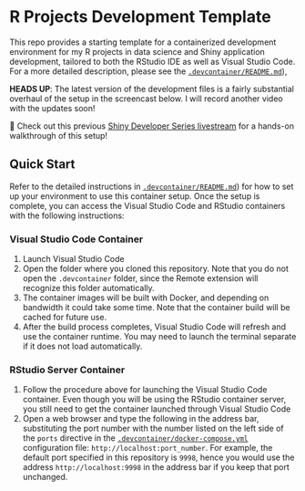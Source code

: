 # R Projects Development Template

This repo provides a starting template for a containerized development environment for my R projects in data science and Shiny application development, tailored to both the RStudio IDE as well as Visual Studio Code. For a more detailed description, please see the [`.devcontainer/README.md`](.devcontainer/README.md)),

**HEADS UP**: The latest version of the development files is a fairly substantial overhaul of the setup in the screencast below. I will record another video with the updates soon!

🎥 Check out this previous [Shiny Developer Series livestream](https://youtu.be/4wRiPG9LM3o) for a hands-on walkthrough of this setup!

## Quick Start

Refer to the detailed instructions in [`.devcontainer/README.md`](.devcontainer/README.md)) for how to set up your environment to use this container setup. Once the setup is complete, you can access the Visual Studio Code and RStudio containers with the following instructions:

### Visual Studio Code Container

1. Launch Visual Studio Code 
1. Open the folder where you cloned this repository. Note that you do not open the `.devcontainer` folder, since the Remote extension will recognize this folder automatically.
1. The container images will be built with Docker, and depending on bandwidth it could take some time. Note that the container build will be cached for future use.
1. After the build process completes, Visual Studio Code will refresh and use the container runtime. You may need to launch the terminal separate if it does not load automatically.

### RStudio Server Container

1. Follow the procedure above for launching the Visual Studio Code container. Even though you will be using the RStudio container server, you still need to get the container launched through Visual Studio Code
1. Open a web browser and type the following in the address bar, substituting the port number with the number listed on the left side of the `ports` directive in the [`.devcontainer/docker-compose.yml`](.devcontainer/docker-compose.yml) configuration file: `http://localhost:port_number`. For example, the default port specified in this repository is `9998`, hence you would use the address `http://localhost:9998` in the address bar if you keep that port unchanged.


